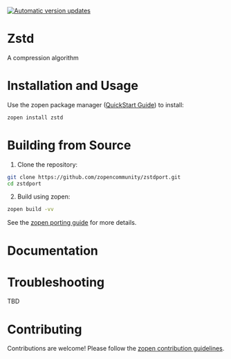 [![Automatic version updates](https://github.com/ZOSOpenTools/zstdport/actions/workflows/bump.yml/badge.svg)](https://github.com/ZOSOpenTools/zstdport/actions/workflows/bump.yml)

# Zstd

A compression algorithm

# Installation and Usage

Use the zopen package manager ([QuickStart Guide](https://zopen.community/#/Guides/QuickStart)) to install:
```bash
zopen install zstd
```

# Building from Source

1. Clone the repository:
```bash
git clone https://github.com/zopencommunity/zstdport.git
cd zstdport
```
2. Build using zopen:
```bash
zopen build -vv
```

See the [zopen porting guide](https://zopen.community/#/Guides/Porting) for more details.

# Documentation


# Troubleshooting
TBD

# Contributing
Contributions are welcome! Please follow the [zopen contribution guidelines](https://github.com/zopencommunity/meta/blob/main/CONTRIBUTING.md).
